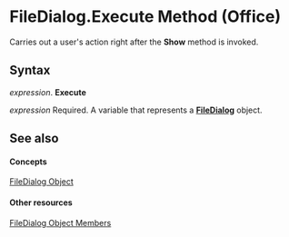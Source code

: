 
# FileDialog.Execute Method (Office)

Carries out a user's action right after the  **Show** method is invoked.


## Syntax

 _expression_. **Execute**

 _expression_ Required. A variable that represents a **[FileDialog](71a030f2-3b02-21e1-c156-0514ff5eddb7.md)** object.


## See also


#### Concepts


[FileDialog Object](71a030f2-3b02-21e1-c156-0514ff5eddb7.md)
#### Other resources


[FileDialog Object Members](b6b7e87e-9420-0649-2feb-6d8f36bb53bc.md)

